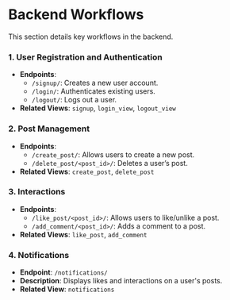 # Backend Workflows

This section details key workflows in the backend.

### **1. User Registration and Authentication**
- **Endpoints**:
  - `/signup/`: Creates a new user account.
  - `/login/`: Authenticates existing users.
  - `/logout/`: Logs out a user.
- **Related Views**: `signup`, `login_view`, `logout_view`

### **2. Post Management**
- **Endpoints**:
  - `/create_post/`: Allows users to create a new post.
  - `/delete_post/<post_id>/`: Deletes a user’s post.
- **Related Views**: `create_post`, `delete_post`

### **3. Interactions**
- **Endpoints**:
  - `/like_post/<post_id>/`: Allows users to like/unlike a post.
  - `/add_comment/<post_id>/`: Adds a comment to a post.
- **Related Views**: `like_post`, `add_comment`

### **4. Notifications**
- **Endpoint**: `/notifications/`
- **Description**: Displays likes and interactions on a user's posts.
- **Related View**: `notifications`
